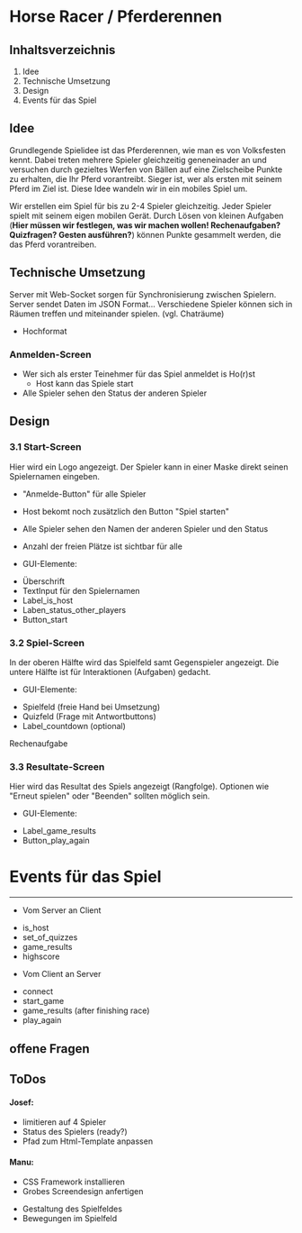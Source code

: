 Horse Racer / Pferderennen
======================

Inhaltsverzeichnis
----------------------
1. Idee
2. Technische Umsetzung
3. Design
4. Events für das Spiel

Idee
----------------------
Grundlegende Spielidee ist das Pferderennen, wie man es von Volksfesten kennt. Dabei treten mehrere Spieler gleichzeitig geneneinader an und versuchen durch gezieltes Werfen von Bällen auf eine Zielscheibe Punkte zu erhalten, die Ihr Pferd vorantreibt. Sieger ist, wer als ersten mit seinem Pferd im Ziel ist. Diese Idee wandeln wir in ein mobiles Spiel um.

Wir erstellen eim Spiel für bis zu 2-4 Spieler gleichzeitig. Jeder Spieler spielt mit seinem eigen mobilen Gerät. Durch Lösen von kleinen Aufgaben (**Hier müssen wir festlegen, was wir machen wollen! Rechenaufgaben? Quizfragen? Gesten ausführen?**) können Punkte gesammelt werden, die das Pferd vorantreiben.

Technische Umsetzung
----------------------------------------------
Server mit Web-Socket sorgen für Synchronisierung zwischen Spielern.
Server sendet Daten im JSON Format...
Verschiedene Spieler können sich in
Räumen treffen und miteinander spielen.
(vgl. Chaträume)

* Hochformat

### Anmelden-Screen
* Wer sich als erster Teinehmer für das Spiel anmeldet is Ho(r)st
  * Host kann das Spiele start
* Alle Spieler sehen den Status der anderen Spieler

Design
----------------------
### 3.1 Start-Screen
Hier wird ein Logo angezeigt.
Der Spieler kann in einer Maske direkt seinen Spielernamen eingeben.
* "Anmelde-Button" für alle Spieler
* Host bekomt noch zusätzlich den Button "Spiel starten"
* Alle Spieler sehen den Namen der anderen Spieler und den Status
* Anzahl der freien Plätze ist sichtbar für alle

* GUI-Elemente:
- Überschrift
- TextInput für den Spielernamen
- Label_is_host
- Laben_status_other_players
- Button_start


### 3.2 Spiel-Screen
In der oberen Hälfte wird das Spielfeld samt Gegenspieler angezeigt.
Die untere Hälfte ist für Interaktionen (Aufgaben) gedacht.

* GUI-Elemente:
- Spielfeld (freie Hand bei Umsetzung)
- Quizfeld (Frage mit Antwortbuttons)
- Label_countdown (optional)


Rechenaufgabe

### 3.3 Resultate-Screen
Hier wird das Resultat des Spiels angezeigt (Rangfolge).
Optionen wie "Erneut spielen" oder "Beenden" sollten möglich sein.

* GUI-Elemente:
- Label_game_results
- Button_play_again


# Events für das Spiel
----------------------
* Vom Server an Client
- is_host
- set_of_quizzes
- game_results
- highscore

* Vom Client an Server
- connect
- start_game
- game_results (after finishing race)
- play_again

offene Fragen
----------------------

ToDos
----------------------

#### Josef:
* limitieren auf 4 Spieler
* Status des Spielers (ready?)
* Pfad zum Html-Template anpassen

#### Manu:
* CSS Framework installieren
* Grobes Screendesign anfertigen
- Gestaltung des Spielfeldes
- Bewegungen im Spielfeld
